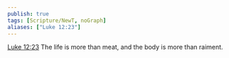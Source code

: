 ```yaml
---
publish: true
tags: [Scripture/NewT, noGraph]
aliases: ["Luke 12:23"]
---
```

[Luke 12:23](https://churchofjesuschrist.org/study/scriptures/nt/luke/12?lang=eng&id=p23#p23) The life is more than meat, and the body is more than raiment.
